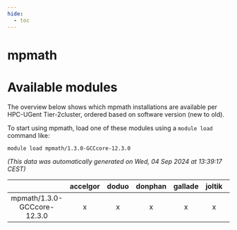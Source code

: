 ```yaml
---
hide:
  - toc
---
```


mpmath
======

# Available modules


The overview below shows which mpmath installations are available per HPC-UGent Tier-2cluster, ordered based on software version (new to old).

To start using mpmath, load one of these modules using a `module load` command like:

```shell
module load mpmath/1.3.0-GCCcore-12.3.0
```

*(This data was automatically generated on Wed, 04 Sep 2024 at 13:39:17 CEST)*  

| |accelgor|doduo|donphan|gallade|joltik|shinx|skitty|
| :---: | :---: | :---: | :---: | :---: | :---: | :---: | :---: |
|mpmath/1.3.0-GCCcore-12.3.0|x|x|x|x|x|x|x|
